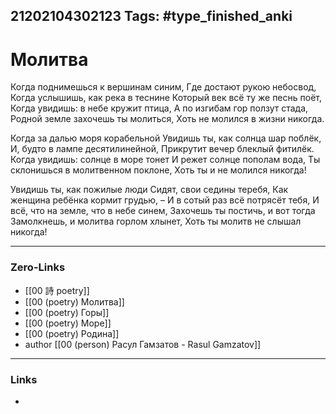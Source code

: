 21202104302123
Tags: #type_finished_anki 
---
# Молитва

Когда поднимешься к вершинам синим,
Где достают рукою небосвод,
Когда услышишь, как река в теснине
Который век всё ту же песнь поёт,
Когда увидишь: в небе кружит птица,
А по изгибам гор ползут стада,
Родной земле захочешь ты молиться,
Хоть не молился в жизни никогда.

Когда за далью моря корабельной
Увидишь ты, как солнца шар поблёк,
И, будто в лампе десятилинейной,
Прикрутит вечер блеклый фитилёк.
Когда увидишь: солнце в море тонет
И режет солнце пополам вода,
Ты склонишься в молитвенном поклоне,
Хоть ты и не молился никогда!

Увидишь ты, как пожилые люди
Сидят, свои седины теребя,
Как женщина ребёнка кормит грудью, –
И в сотый раз всё потрясёт тебя,
И всё, что на земле, что в небе синем,
Захочешь ты постичь, и вот тогда
Замолкнешь, и молитва горлом хлынет,
Хоть ты молитв не слышал никогда!

---
### Zero-Links
- [[00 詩 poetry]]
- [[00 (poetry) Молитва]]
- [[00 (poetry) Горы]]
- [[00 (poetry) Море]]
- [[00 (poetry) Родина]]
- author [[00 (person) Расул Гамзатов - Rasul Gamzatov]]
---
### Links
-